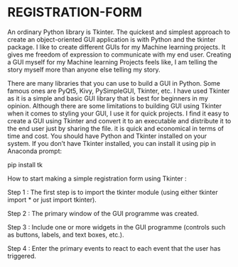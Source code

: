 # REGISTRATION-FORM
An ordinary Python library is Tkinter. The quickest and simplest approach to create an object-oriented GUI application is with Python and the tkinter package.
I like to create different GUIs for my Machine learning projects. It gives me freedom of expression to communicate with my end user. Creating a GUI myself for my Machine learning Projects feels like, I am telling the story myself more than anyone else telling my story.

There are many libraries that you can use to build a GUI in Python. Some famous ones are PyQt5, Kivy, PySimpleGUI, Tkinter, etc. I have used Tkinter as it is a simple and basic GUI library that is best for beginners in my opinion. Although there are some limitations to building GUI using Tkinter when it comes to styling your GUI, I use it for quick projects.
 I find it easy to create a GUI using Tkinter and convert it to an executable and distribute it to the end user just by sharing the file. it is quick and economical in terms of time and cost.
You should have Python and Tkinter installed on your system. If you don’t have Tkinter installed, you can install it using pip in Anaconda prompt:

pip install tk

How to start making a simple registration form using Tkinter :

Step 1 : The first step is to import the tkinter module (using either tkinter import * or just import tkinter).

Step 2 : The primary window of the GUI programme was created.

Step 3 : Include one or more widgets in the GUI programme (controls such as buttons, labels, and text boxes, etc.).

Step 4 : Enter the primary events to react to each event that the user has triggered.
